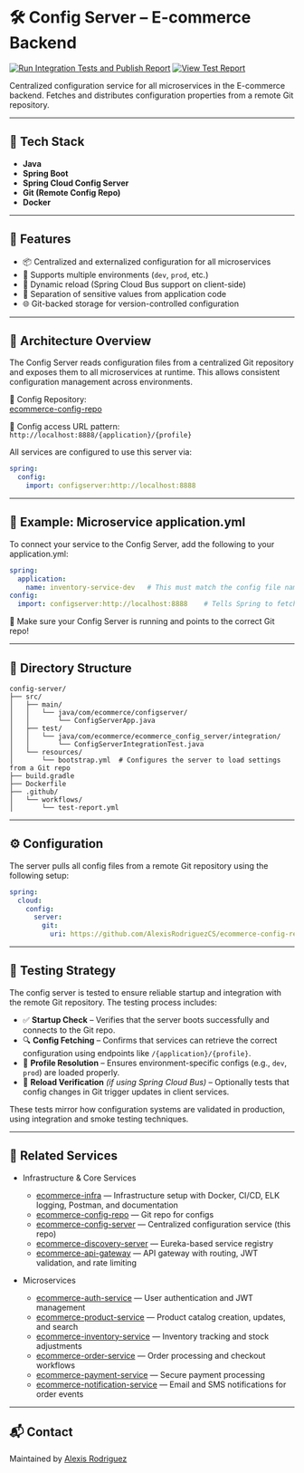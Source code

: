 # 🛠️ Config Server – E-commerce Backend



[![Run Integration Tests and Publish Report](https://github.com/AlexisRodriguezCS/ecommerce-config-server/actions/workflows/test.yml/badge.svg)](https://github.com/AlexisRodriguezCS/ecommerce-config-server/actions/workflows/test.yml) [![View Test Report](https://img.shields.io/badge/Test_Report-Live-blue?style=flat-square)](https://alexisrodriguezcs.github.io/ecommerce-config-server/test-report/)

Centralized configuration service for all microservices in the E-commerce backend. Fetches and distributes configuration properties from a remote Git repository.

---

## 🔧 Tech Stack

- **Java**
- **Spring Boot**
- **Spring Cloud Config Server**
- **Git (Remote Config Repo)**
- **Docker**

---

## 🚀 Features

- 📦 Centralized and externalized configuration for all microservices
- 📂 Supports multiple environments (`dev`, `prod`, etc.)
- 🔄 Dynamic reload (Spring Cloud Bus support on client-side)
- 🔐 Separation of sensitive values from application code
- 🌐 Git-backed storage for version-controlled configuration

---

## 🧱 Architecture Overview

The Config Server reads configuration files from a centralized Git repository and exposes them to all microservices at runtime. This allows consistent configuration management across environments.

📁 Config Repository:  
[ecommerce-config-repo](https://github.com/AlexisRodriguezCS/ecommerce-config-repo)

🔗 Config access URL pattern:  
`http://localhost:8888/{application}/{profile}`

All services are configured to use this server via:
```yaml
spring:
  config:
    import: configserver:http://localhost:8888
```

---

## 🧾 Example: Microservice application.yml
To connect your service to the Config Server, add the following to your application.yml:

```yaml
spring:
  application:
    name: inventory-service-dev   # This must match the config file name in the config repo
config:
  import: configserver:http://localhost:8888    # Tells Spring to fetch config from the Config Server
```
📝 Make sure your Config Server is running and points to the correct Git repo!

---

## 📁 Directory Structure

```
config-server/
├── src/
│   ├── main/
│   │   └── java/com/ecommerce/configserver/
│   │       └── ConfigServerApp.java
│   ├── test/
│   │   └── java/com/ecommerce/ecommerce_config_server/integration/
│   │       └── ConfigServerIntegrationTest.java
│   └── resources/
│       └── bootstrap.yml  # Configures the server to load settings from a Git repo
├── build.gradle
├── Dockerfile
├── .github/
│   └── workflows/
│       └── test-report.yml
```

---

## ⚙️ Configuration

The server pulls all config files from a remote Git repository using the following setup:

```yaml
spring:
  cloud:
    config:
      server:
        git:
          uri: https://github.com/AlexisRodriguezCS/ecommerce-config-repo
```

---


## 🧪 Testing Strategy

The config server is tested to ensure reliable startup and integration with the remote Git repository. The testing process includes:

- ✅ **Startup Check** – Verifies that the server boots successfully and connects to the Git repo.
- 🔍 **Config Fetching** – Confirms that services can retrieve the correct configuration using endpoints like `/{application}/{profile}`.
- 🧪 **Profile Resolution** – Ensures environment-specific configs (e.g., `dev`, `prod`) are loaded properly.
- 🔄 **Reload Verification** *(if using Spring Cloud Bus)* – Optionally tests that config changes in Git trigger updates in client services.

These tests mirror how configuration systems are validated in production, using integration and smoke testing techniques.

---

## 🧱 Related Services

- Infrastructure & Core Services
  - [ecommerce-infra](https://github.com/AlexisRodriguezCS/ecommerce-infra) — Infrastructure setup with Docker, CI/CD, ELK logging, Postman, and documentation
  - [ecommerce-config-repo](https://github.com/AlexisRodriguezCS/ecommerce-config-repo) — Git repo for configs
  - [ecommerce-config-server](https://github.com/AlexisRodriguezCS/ecommerce-config-server) — Centralized configuration service (this repo)
  - [ecommerce-discovery-server](https://github.com/AlexisRodriguezCS/ecommerce-discovery-server) — Eureka-based service registry
  - [ecommerce-api-gateway](https://github.com/AlexisRodriguezCS/ecommerce-api-gateway) — API gateway with routing, JWT validation, and rate limiting

- Microservices
  - [ecommerce-auth-service](https://github.com/AlexisRodriguezCS/ecommerce-auth-service) — User authentication and JWT management
  - [ecommerce-product-service](https://github.com/AlexisRodriguezCS/ecommerce-product-service) — Product catalog creation, updates, and search
  - [ecommerce-inventory-service](https://github.com/AlexisRodriguezCS/ecommerce-inventory-service) — Inventory tracking and stock adjustments
  - [ecommerce-order-service](https://github.com/AlexisRodriguezCS/ecommerce-order-service) — Order processing and checkout workflows
  - [ecommerce-payment-service](https://github.com/AlexisRodriguezCS/ecommerce-payment-service) — Secure payment processing
  - [ecommerce-notification-service](https://github.com/AlexisRodriguezCS/ecommerce-notification-service) — Email and SMS notifications for order events
  
---

## 📬 Contact

Maintained by [Alexis Rodriguez](https://github.com/AlexisRodriguezCS)
